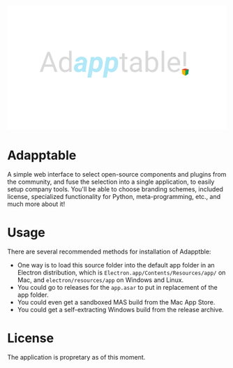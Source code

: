 ![adapptable](adapptable.png)

 # Adapptable

A simple web interface to select open-source components and plugins from the community,
and fuse the selection into a single application, to easily setup company tools. You'll be able to choose branding schemes, included license, specialized functionality for Python, meta-programming, etc., and much more about it!

# Usage
There are several recommended methods for installation of Adapptble:
- One way is to load this source folder into the default app folder in an Electron distribution, which is ```Electron.app/Contents/Resources/app/``` on Mac, and ```electron/resources/app``` on Windows and Linux.
- You could go to releases for the ```app.asar``` to put in replacement of the app folder.
- You could even get a sandboxed MAS build from the Mac App Store.
- You could get a self-extracting Windows build from the release archive.

# License

The application is propretary as of this moment.
